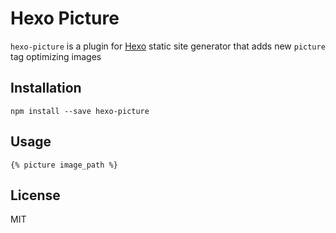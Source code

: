 # Hexo Picture

`hexo-picture` is a plugin for [Hexo](https://hexo.io) static site generator that adds new `picture` tag optimizing images

## Installation
```
npm install --save hexo-picture
```

## Usage
```
{% picture image_path %}
```

## License
MIT
